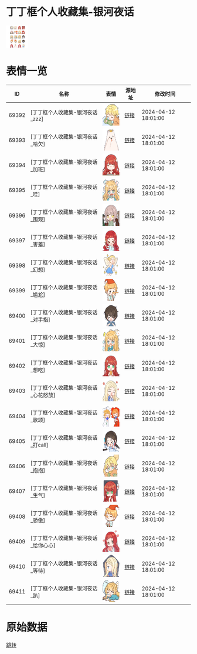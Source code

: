 # 丁丁框个人收藏集-银河夜话

<img src="./cover.png" height="60" alt="cover" />

# 表情一览

|ID|名称|表情|源地址|修改时间|
|----|----|----|----|----|
|69392|[丁丁框个人收藏集-银河夜话_zzz]|<img src="./pic/069392_%5B丁丁框个人收藏集-银河夜话_zzz%5D.png" height="60" alt="zzz"/>|[链接](https://i0.hdslb.com/bfs/garb/2f8c4b22c10dfdbe84829787acde8f6f27cc3fbe.png)|2024-04-12 18:01:00|
|69393|[丁丁框个人收藏集-银河夜话_哈欠]|<img src="./pic/069393_%5B丁丁框个人收藏集-银河夜话_哈欠%5D.png" height="60" alt="哈欠"/>|[链接](https://i0.hdslb.com/bfs/garb/b9056af67e5df73747c71ef7010169db35b99930.png)|2024-04-12 18:01:00|
|69394|[丁丁框个人收藏集-银河夜话_加班]|<img src="./pic/069394_%5B丁丁框个人收藏集-银河夜话_加班%5D.png" height="60" alt="加班"/>|[链接](https://i0.hdslb.com/bfs/garb/6f419dea40fb2299efbea58395861c1ec5a8ae75.png)|2024-04-12 18:01:00|
|69395|[丁丁框个人收藏集-银河夜话_哇]|<img src="./pic/069395_%5B丁丁框个人收藏集-银河夜话_哇%5D.png" height="60" alt="哇"/>|[链接](https://i0.hdslb.com/bfs/garb/7f3248be7fe2e055a0b7f042325fc96af06784ee.png)|2024-04-12 18:01:00|
|69396|[丁丁框个人收藏集-银河夜话_围观]|<img src="./pic/069396_%5B丁丁框个人收藏集-银河夜话_围观%5D.png" height="60" alt="围观"/>|[链接](https://i0.hdslb.com/bfs/garb/d438c80b93463d621c058f95be71ab3a4c2011ce.png)|2024-04-12 18:01:00|
|69397|[丁丁框个人收藏集-银河夜话_害羞]|<img src="./pic/069397_%5B丁丁框个人收藏集-银河夜话_害羞%5D.png" height="60" alt="害羞"/>|[链接](https://i0.hdslb.com/bfs/garb/3d2ea08ab0a64cdeda020304bf02bf24c216fdb2.png)|2024-04-12 18:01:00|
|69398|[丁丁框个人收藏集-银河夜话_幻想]|<img src="./pic/069398_%5B丁丁框个人收藏集-银河夜话_幻想%5D.png" height="60" alt="幻想"/>|[链接](https://i0.hdslb.com/bfs/garb/c86b1792623058e4672483e2fe2bee9c5b456b7c.png)|2024-04-12 18:01:00|
|69399|[丁丁框个人收藏集-银河夜话_尴尬]|<img src="./pic/069399_%5B丁丁框个人收藏集-银河夜话_尴尬%5D.png" height="60" alt="尴尬"/>|[链接](https://i0.hdslb.com/bfs/garb/b0d7b1963a44c059b3b239b51382eab7c9d7c892.png)|2024-04-12 18:01:00|
|69400|[丁丁框个人收藏集-银河夜话_对手指]|<img src="./pic/069400_%5B丁丁框个人收藏集-银河夜话_对手指%5D.png" height="60" alt="对手指"/>|[链接](https://i0.hdslb.com/bfs/garb/979a4256d21c5bd92a688d408990c51ac109be2c.png)|2024-04-12 18:01:00|
|69401|[丁丁框个人收藏集-银河夜话_大惊]|<img src="./pic/069401_%5B丁丁框个人收藏集-银河夜话_大惊%5D.png" height="60" alt="大惊"/>|[链接](https://i0.hdslb.com/bfs/garb/58385738ae87db8b2c5386667c697b4f678a13e0.png)|2024-04-12 18:01:00|
|69402|[丁丁框个人收藏集-银河夜话_想吃]|<img src="./pic/069402_%5B丁丁框个人收藏集-银河夜话_想吃%5D.png" height="60" alt="想吃"/>|[链接](https://i0.hdslb.com/bfs/garb/577a71dce0ee6550719cd84d39b3ce48b4f7190b.png)|2024-04-12 18:01:00|
|69403|[丁丁框个人收藏集-银河夜话_心花怒放]|<img src="./pic/069403_%5B丁丁框个人收藏集-银河夜话_心花怒放%5D.png" height="60" alt="心花怒放"/>|[链接](https://i0.hdslb.com/bfs/garb/fad1021687a9f3bc66dc7160c8fed15f96957a31.png)|2024-04-12 18:01:00|
|69404|[丁丁框个人收藏集-银河夜话_歌颂]|<img src="./pic/069404_%5B丁丁框个人收藏集-银河夜话_歌颂%5D.png" height="60" alt="歌颂"/>|[链接](https://i0.hdslb.com/bfs/garb/015efeb84fd99fa4398872a79411dedb0b762d0e.png)|2024-04-12 18:01:00|
|69405|[丁丁框个人收藏集-银河夜话_打call]|<img src="./pic/069405_%5B丁丁框个人收藏集-银河夜话_打call%5D.png" height="60" alt="打call"/>|[链接](https://i0.hdslb.com/bfs/garb/b28da19f65948c5dd411c295b63ff01f3cc917e9.png)|2024-04-12 18:01:00|
|69406|[丁丁框个人收藏集-银河夜话_抱抱]|<img src="./pic/069406_%5B丁丁框个人收藏集-银河夜话_抱抱%5D.png" height="60" alt="抱抱"/>|[链接](https://i0.hdslb.com/bfs/garb/172393d1945d68149addce7a5365df88f38a7075.png)|2024-04-12 18:01:00|
|69407|[丁丁框个人收藏集-银河夜话_生气]|<img src="./pic/069407_%5B丁丁框个人收藏集-银河夜话_生气%5D.png" height="60" alt="生气"/>|[链接](https://i0.hdslb.com/bfs/garb/06b3fc80ebed0b5a862fdf917869f3dffb67c1e5.png)|2024-04-12 18:01:00|
|69408|[丁丁框个人收藏集-银河夜话_骄傲]|<img src="./pic/069408_%5B丁丁框个人收藏集-银河夜话_骄傲%5D.png" height="60" alt="骄傲"/>|[链接](https://i0.hdslb.com/bfs/garb/3bbaf0412c6f24f4869479d5b909edeb42c651bb.png)|2024-04-12 18:01:00|
|69409|[丁丁框个人收藏集-银河夜话_给你心心]|<img src="./pic/069409_%5B丁丁框个人收藏集-银河夜话_给你心心%5D.png" height="60" alt="给你心心"/>|[链接](https://i0.hdslb.com/bfs/garb/5c56906e29036e88c0ab9e8c5cc67b5284802903.png)|2024-04-12 18:01:00|
|69410|[丁丁框个人收藏集-银河夜话_等待]|<img src="./pic/069410_%5B丁丁框个人收藏集-银河夜话_等待%5D.png" height="60" alt="等待"/>|[链接](https://i0.hdslb.com/bfs/garb/0c7c6278e56547fd746be4b11e8acde87da3ca21.png)|2024-04-12 18:01:00|
|69411|[丁丁框个人收藏集-银河夜话_趴]|<img src="./pic/069411_%5B丁丁框个人收藏集-银河夜话_趴%5D.png" height="60" alt="趴"/>|[链接](https://i0.hdslb.com/bfs/garb/56a026375defb36105c93d5ef3a1a925873c5972.png)|2024-04-12 18:01:00|

# 原始数据

[跳转](./raw.json)

